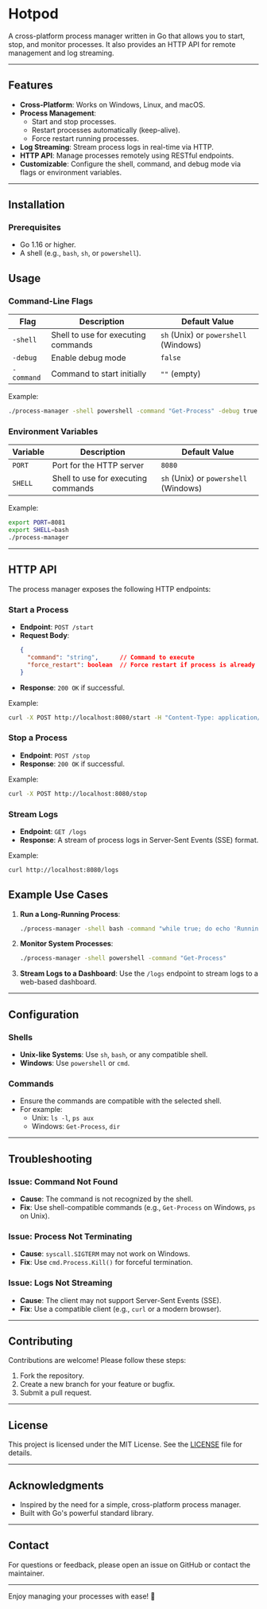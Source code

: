 # Hotpod

A cross-platform process manager written in Go that allows you to start, stop, and monitor processes. It also provides an HTTP API for remote management and log streaming.

---

## Features

- **Cross-Platform**: Works on Windows, Linux, and macOS.
- **Process Management**:
  - Start and stop processes.
  - Restart processes automatically (keep-alive).
  - Force restart running processes.
- **Log Streaming**: Stream process logs in real-time via HTTP.
- **HTTP API**: Manage processes remotely using RESTful endpoints.
- **Customizable**: Configure the shell, command, and debug mode via flags or environment variables.

---

## Installation

### Prerequisites

- Go 1.16 or higher.
- A shell (e.g., `bash`, `sh`, or `powershell`).

## Usage

### Command-Line Flags

| Flag       | Description                         | Default Value                         |
| ---------- | ----------------------------------- | ------------------------------------- |
| `-shell`   | Shell to use for executing commands | `sh` (Unix) or `powershell` (Windows) |
| `-debug`   | Enable debug mode                   | `false`                               |
| `-command` | Command to start initially          | `""` (empty)                          |

Example:
```bash
./process-manager -shell powershell -command "Get-Process" -debug true
```

### Environment Variables

| Variable | Description                         | Default Value                         |
| -------- | ----------------------------------- | ------------------------------------- |
| `PORT`   | Port for the HTTP server            | `8080`                                |
| `SHELL`  | Shell to use for executing commands | `sh` (Unix) or `powershell` (Windows) |

Example:
```bash
export PORT=8081
export SHELL=bash
./process-manager
```

---

## HTTP API

The process manager exposes the following HTTP endpoints:

### Start a Process
- **Endpoint**: `POST /start`
- **Request Body**:
  ```json
  {
    "command": "string",      // Command to execute
    "force_restart": boolean  // Force restart if process is already running
  }
  ```
- **Response**: `200 OK` if successful.

Example:
```bash
curl -X POST http://localhost:8080/start -H "Content-Type: application/json" -d "{\"command\": \"Get-Process\", \"force_restart\": false}"
```

### Stop a Process
- **Endpoint**: `POST /stop`
- **Response**: `200 OK` if successful.

Example:
```bash
curl -X POST http://localhost:8080/stop
```

### Stream Logs
- **Endpoint**: `GET /logs`
- **Response**: A stream of process logs in Server-Sent Events (SSE) format.

Example:
```bash
curl http://localhost:8080/logs
```

## Example Use Cases

1. **Run a Long-Running Process**:
   ```bash
   ./process-manager -shell bash -command "while true; do echo 'Running'; sleep 5; done"
   ```

2. **Monitor System Processes**:
   ```bash
   ./process-manager -shell powershell -command "Get-Process"
   ```

3. **Stream Logs to a Dashboard**:
   Use the `/logs` endpoint to stream logs to a web-based dashboard.

---

## Configuration

### Shells
- **Unix-like Systems**: Use `sh`, `bash`, or any compatible shell.
- **Windows**: Use `powershell` or `cmd`.

### Commands
- Ensure the commands are compatible with the selected shell.
- For example:
  - Unix: `ls -l`, `ps aux`
  - Windows: `Get-Process`, `dir`

---

## Troubleshooting

### Issue: Command Not Found
- **Cause**: The command is not recognized by the shell.
- **Fix**: Use shell-compatible commands (e.g., `Get-Process` on Windows, `ps` on Unix).

### Issue: Process Not Terminating
- **Cause**: `syscall.SIGTERM` may not work on Windows.
- **Fix**: Use `cmd.Process.Kill()` for forceful termination.

### Issue: Logs Not Streaming
- **Cause**: The client may not support Server-Sent Events (SSE).
- **Fix**: Use a compatible client (e.g., `curl` or a modern browser).

---

## Contributing

Contributions are welcome! Please follow these steps:

1. Fork the repository.
2. Create a new branch for your feature or bugfix.
3. Submit a pull request.

---

## License

This project is licensed under the MIT License. See the [LICENSE](LICENSE) file for details.

---

## Acknowledgments

- Inspired by the need for a simple, cross-platform process manager.
- Built with Go's powerful standard library.

---

## Contact

For questions or feedback, please open an issue on GitHub or contact the maintainer.

---

Enjoy managing your processes with ease! 🚀